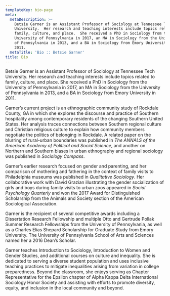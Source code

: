 ```yaml
---
templateKey: bio-page
meta:
  metaDescription: >-
    Betsie Garner is an Assistant Professor of Sociology at Tennessee Tech
    University.  Her research and teaching interests include topics related to
    family, culture, and place.  She received a PhD in Sociology from the
    University of Pennsylvania in 2017, an MA in Sociology from the University
    of Pennsylvania in 2013, and a BA in Sociology from Emory University in
    2011.
  metaTitle: 'Bio :: Betsie Garner'
title: Bio
---
```

Betsie Garner is an Assistant Professor of Sociology at Tennessee Tech University.  Her research and teaching interests include topics related to family, culture, and place.  She received a PhD in Sociology from the University of Pennsylvania in 2017, an MA in Sociology from the University of Pennsylvania in 2013, and a BA in Sociology from Emory University in 2011.

Garner’s current project is an ethnographic community study of Rockdale County, GA in which she explores the discourse and practice of Southern hospitality among contemporary residents of the changing Southern United States.  Her analysis traces connections between Southern regional culture and Christian religious culture to explain how community members negotiate the politics of belonging in Rockdale.  A related paper on the blurring of rural-urban boundaries was published in _The ANNALS of the American Academy of Political and Social Science_, and another on Northern and Southern biases in urban ethnography and regional sociology was published in _Sociology Compass_.

Garner’s earlier research focused on gender and parenting, and her comparison of mothering and fathering in the context of family visits to Philadelphia museums was published in _Qualitative Sociology_.  Her collaborative work with David Grazian illustrating the gender socialization of girls and boys during family visits to urban zoos appeared in _Social Psychology Quarterly_ and won the 2017 Award for Distinguished Scholarship from the Animals and Society section of the American Sociological Association.

Garner is the recipient of several competitive awards including a Dissertation Research Fellowship and multiple Otto and Gertrude Pollak Summer Research Fellowships from the University of Pennsylvania, as well as a Charles Elias Shepard Scholarship for Graduate Study from Emory University.  The University of Pennsylvania School of Arts and Sciences named her a 2016 Dean’s Scholar.

Garner teaches Introduction to Sociology, Introduction to Women and Gender Studies, and additional courses on culture and inequality.  She is dedicated to serving a diverse student population and uses inclusive teaching practices to mitigate inequalities arising from variation in college preparedness.  Beyond the classroom, she enjoys serving as Chapter Representative for the Epsilon chapter of Alpha Kappa Delta International Sociology Honor Society and assisting with efforts to promote diversity, equity, and inclusion in the local community and beyond.
